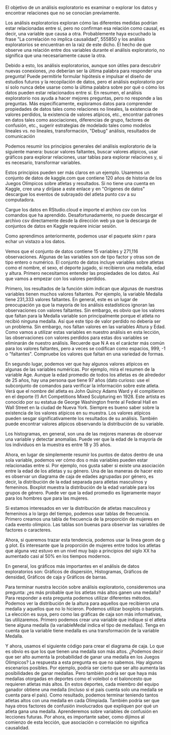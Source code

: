 El objetivo de un análisis exploratorio es examinar o explorar los datos y encontrar relaciones que no se conocían previamente.

Los análisis exploratorios exploran cómo las diferentes medidas podrían estar relacionadas entre sí, pero no confirman esa relación como causal, es decir, una variable que causa a otra. Probablemente haya escuchado la frase "La correlación no implica causalidad", 555850 y los análisis exploratorios se encuentran en la raíz de este dicho. El hecho de que observe una relación entre dos variables durante el análisis exploratorio, no significa que una necesariamente cause la otra.

Debido a esto, los análisis exploratorios, aunque son útiles para descubrir nuevas conexiones, ¡no deberían ser la última palabra para responder una pregunta! Puede permitirle formular hipótesis e impulsar el diseño de estudios futuros y la recopilación de datos, pero el análisis exploratorio por sí solo nunca debe usarse como la última palabra sobre por qué o cómo los datos pueden estar relacionados entre sí. En resumen, el análisis exploratorio nos ayuda a hacer mejores preguntas, pero no responde a las preguntas. Más específicamente, exploramos datos para comprender propiedades de datos tales como relaciones no lineales, la existencia de valores perdidos, la existencia de valores atípicos, etc., encontrar patrones en datos tales como asociaciones, diferencias de grupo, factores de confusión, etc., sugerir estrategias de modelado tales como modelos lineales vs. no lineales, transformación, "Debug"  análisis, resultados de comunicación

Podemos resumir los principios generales del análisis exploratorio de la siguiente manera: buscar valores faltantes, buscar valores atípicos, usar gráficos para explorar relaciones, usar tablas para explorar relaciones y, si es necesario, transformar variables.

Estos principios pueden ser más claros en un ejemplo. Usaremos un conjunto de datos de kaggle.com que contiene 120 años de historia de los Juegos Olímpicos sobre atletas y resultados. Si no tiene una cuenta en Kaggle, cree una y diríjase a este enlace y en "Orígenes de datos"  descargue los eventos de subrayado del atleta punto csv a su computadora.

Cargue los datos en RStudio.cloud e importe el archivo csv con los comandos que ha aprendido. Desafortunadamente, no puede descargar el archivo csv directamente desde la dirección web ya que la descarga de conjuntos de datos en Kaggle requiere iniciar sesión.

Como aprendimos anteriormente, podemos usar el paquete skim r para echar un vistazo a los datos.

Vemos que el conjunto de datos contiene 15 variables y 271,116 observaciones. Algunas de las variables son de tipo factor y otras son de tipo entero o numérico. El conjunto de datos incluye variables sobre atletas como el nombre, el sexo, el deporte jugado, si recibieron una medalla, edad y altura. Primero necesitamos entender las propiedades de los datos. Así que vamos a empezar con los valores perdidos.

Primero, los resultados de la función skim indican que algunas de nuestras variables tienen muchos valores faltantes. Por ejemplo, la variable Medalla tiene 231,333 valores faltantes. En general, este es un lugar de preocupación ya que la mayoría de los análisis estadísticos ignoran las observaciones con valores faltantes. Sin embargo, es obvio que los valores que faltan para la Medalla variable son principalmente porque el atleta no recibió ninguna medalla. Así que este tipo de valor perdido no debería ser un problema. Sin embargo, nos faltan valores en las variables Altura y Edad. Como vamos a utilizar estas variables en nuestro análisis en esta lección, las observaciones con valores perdidos para estas dos variables se eliminarán de nuestro análisis. Recuerde que N A es el carácter más común para los valores faltantes, pero a veces se codifican como espacios, 999, -1 o "faltantes". Compruebe los valores que faltan en una variedad de formas.

En segundo lugar, podemos ver que hay algunos valores atípicos en algunas de las variables numéricas. Por ejemplo, mira el resumen de la variable Age. Aunque la edad promedio de todos los atletas es de alrededor de 25 años, hay una persona que tiene 97 años (dato curioso: use el subconjunto de comandos para verificar la información sobre este atleta. Verá que el nombre del atleta es John Quincy Adams Ward y él compitieron en el deporte (!) Art Competitions Mixed Sculpturing en 1928. Este artista es conocido por su estatua de George Washington frente al Federal Hall en Wall Street en la ciudad de Nueva York. Siempre es bueno saber sobre la existencia de los valores atípicos en su muestra. Los valores atípicos pueden sesgar significativamente los resultados de su análisis. También puede encontrar valores atípicos observando la distribución de su variable.

Los histogramas, en general, son una de las mejores maneras de observar una variable y detectar anomalías. Puede ver que la edad de la mayoría de los individuos en la muestra es entre 18 y 35 años.

Ahora, en lugar de simplemente resumir los puntos de datos dentro de una sola variable, podemos ver cómo dos o más variables pueden estar relacionadas entre sí. Por ejemplo, nos gusta saber si existe una asociación entre la edad de los atletas y su género. Una de las maneras de hacer esto es observar un diagrama de caja de edades agrupadas por género, es decir, la distribución de la edad separada para atletas masculinos y femeninos. Boxplot muestra la distribución de la edad variable para los grupos de género. Puede ver que la edad promedio es ligeramente mayor para los hombres que para las mujeres.

Si estamos interesados ​​en ver la distribución de atletas masculinos y femeninos a lo largo del tiempo, podemos usar tablas de frecuencia. Primero creamos una tabla de frecuencia de la proporción de mujeres en cada evento olímpico. Las tablas son buenas para observar las variables de factores o caracteres.

Ahora, si queremos trazar esta tendencia, podemos usar la línea geom de g g plot. Es interesante que la proporción de mujeres entre todos los atletas que alguna vez estuvo en un nivel muy bajo a principios del siglo XX ha aumentado casi al 50% en los tiempos modernos.

En general, los gráficos más importantes en el análisis de datos exploratorios son: Gráficos de dispersión, Histogramas, Gráficos de densidad, Gráficos de caja y Gráficos de barras.

Para terminar nuestra lección sobre análisis exploratorio, consideremos una pregunta: ¿es más probable que los atletas más altos ganen una medalla? Para responder a esta pregunta podemos utilizar diferentes métodos. Podemos ver la distribución de la altura para aquellos que recibieron una medalla y aquellos que no lo hicieron. Podemos utilizar boxplots o barplots. La elección es suya, pero como las gráficas de caja son más informativas, las utilizaremos. Primero podemos crear una variable que indique si el atleta tiene alguna medalla (la variableMedal indica el tipo de medallas). Tenga en cuenta que la variable tiene medalla es una transformación de la variable Medalla.

Y ahora, usamos el siguiente código para crear el diagrama de caja. Lo que es obvio es que los que tienen una medalla son más altos. ¿Podemos decir que ser alto aumenta la probabilidad de ganar una medalla en los Juegos Olímpicos? La respuesta a esta pregunta es que no sabemos. Hay algunos escenarios posibles. Por ejemplo, podría ser cierto que ser alto aumenta las posibilidades de ganar medallas. Pero también podría ser que haya más medallas otorgadas en deportes como el voleibol o el baloncesto que requieren atletas más altos. En estos deportes, cada miembro del equipo ganador obtiene una medalla (incluso si el país cuenta solo una medalla se cuenta para el país). Como resultado, podemos terminar teniendo tantos atletas altos con una medalla en cada Olimpiada. También podría ser que haya otros factores de confusión involucrados que expliquen por qué un atleta gana una medalla. Aprenderemos sobre variables de confusión en lecciones futuras. Por ahora, es importante saber, como dijimos al comienzo de esta lección, que asociación o correlación no significa causalidad.
